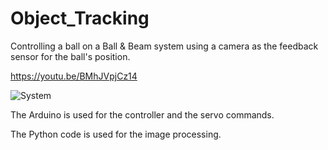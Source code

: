 # Object_Tracking
Controlling a ball on a Ball & Beam system using a camera as the feedback sensor for the ball's position.

https://youtu.be/BMhJVpjCz14

![System](https://user-images.githubusercontent.com/74129593/131343782-0df9784a-1c83-4382-b571-c5a3a79b0ea9.png)

The Arduino is used for the controller and the servo commands.

The Python code is used for the image processing.
